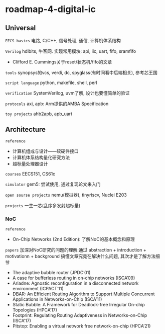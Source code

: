 # roadmap-4-digital-ic

## Universal
`EECS basics` 电路, C/C++, 信号处理, 通信, 计算机体系结构

`Verilog` hdlbits, 牛客网. 实现常用模块: api, iic, uart, fifo, sramfifo
- Clifford E. Cummings关于reset/状态机/fifo的文章

`tools` synopsys的vcs, verdi, dc, spyglass(有时间看中后端相关), 参考芯王国

`script language` python, makefile, shell, perl

`verification` SystemVerilog, uvm了解, 设计也要懂简单的验证

`protocols` axi, apb: Arm提供的AMBA Specification

`toy projects` ahb2apb, apb_uart


## Architecture
`reference`
- 计算机组成与设计——软硬件接口
- 计算机体系结构量化研究方法
- 超标量处理器设计

`courses` EECS151, CS61c

`simulator` gem5: 尝试使用, 通过复现论文来入门

`open sourse projects` nemu(模拟器), tinyriscv, Nuclei E203

`projects` 一生一芯(乱序多发射超标量)

### NoC
`reference`
- On-Chip Networks (2nd Edition): 了解NoC的基本概念和原理

`papers` 加深对NoC研究的问题的理解:通过 abstraction + introduction + motivationn + background 搞懂文章究竟在解决什么问题, 其次才是了解方法细节

- The adaptive bubble router (JPDC’01)
- A case for bufferless routing in on-chip networks (ISCA’09)
- Ariadne: Agnostic reconfiguration in a disconnected network environment (ICPACT’11)
- DBAR: An Efficient Routing Algorithm to Support Multiple Concurrent Applications in Networks-on-Chip (ISCA’11)
- Static Bubble: A Framework for Deadlock-free Irregular On-chip Topologies (HPCA’17)
- Footprint: Regulating Routing Adaptiveness in Networks-on-Chip (ISCA’17)
- Pitstop: Enabling a virtual network free network-on-chip (HPCA’21)
